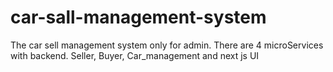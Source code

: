# car-sall-management-system
 The car sell management system only for admin. There are 4 microServices with backend. Seller, Buyer, Car_management and next js UI
